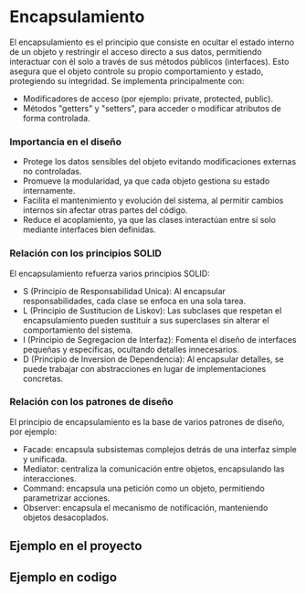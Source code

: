 # Encapsulamiento

El encapsulamiento es el principio que consiste en ocultar el estado interno de un objeto y restringir el acceso directo a sus datos, permitiendo interactuar con él solo a través de sus métodos públicos (interfaces). Esto asegura que el objeto controle su propio comportamiento y estado, protegiendo su integridad. Se implementa principalmente con:
* Modificadores de acceso (por ejemplo: private, protected, public).
* Métodos "getters" y "setters", para acceder o modificar atributos de forma controlada.

### Importancia en el diseño
* Protege los datos sensibles del objeto evitando modificaciones externas no controladas.
* Promueve la modularidad, ya que cada objeto gestiona su estado internamente.
* Facilita el mantenimiento y evolución del sistema, al permitir cambios internos sin afectar otras partes del código.
* Reduce el acoplamiento, ya que las clases interactúan entre sí solo mediante interfaces bien definidas.

### Relación con los principios SOLID
El encapsulamiento refuerza varios principios SOLID:

* S (Principio de Responsabilidad Unica): Al encapsular responsabilidades, cada clase se enfoca en una sola tarea.
* L (Principio de Sustitucion de Liskov): Las subclases que respetan el encapsulamiento pueden sustituir a sus superclases sin alterar el comportamiento del sistema.
* I (Principio de Segregacion de Interfaz): Fomenta el diseño de interfaces pequeñas y específicas, ocultando detalles innecesarios.
* D (Principio de Inversion de Dependencia): Al encapsular detalles, se puede trabajar con abstracciones en lugar de implementaciones concretas.

### Relación con los patrones de diseño
El principio de encapsulamiento es la base de varios patrones de diseño, por ejemplo:

* Facade: encapsula subsistemas complejos detrás de una interfaz simple y unificada.
* Mediator: centraliza la comunicación entre objetos, encapsulando las interacciones.
* Command: encapsula una petición como un objeto, permitiendo parametrizar acciones.
* Observer: encapsula el mecanismo de notificación, manteniendo objetos desacoplados.




## Ejemplo en el proyecto


## Ejemplo en codigo
